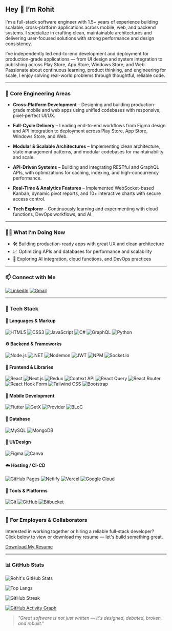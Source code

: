 ## Hey 👋 I’m Rohit 

I'm a full-stack software engineer with 1.5+ years of experience building scalable, cross-platform applications across mobile, web, and backend systems. I specialize in crafting clean, maintainable architectures and delivering user-focused solutions with strong performance and design consistency.

I’ve independently led end-to-end development and deployment for production-grade applications — from UI design and system integration to publishing across Play Store, App Store, Windows Store, and Web. Passionate about continuous learning, product thinking, and engineering for scale, I enjoy solving real-world problems through thoughtful, reliable code.

---


### 🧠 Core Engineering Areas

- **Cross-Platform Development** – Designing and building production-grade mobile and web apps using unified codebases with responsive, pixel-perfect UI/UX.

- **Full-Cycle Delivery** – Leading end-to-end workflows from Figma design and API integration to deployment across Play Store, App Store, Windows Store, and Web.

- **Modular & Scalable Architectures** – Implementing clean architecture, state management patterns, and modular codebases for maintainability and scale.

- **API-Driven Systems** – Building and integrating RESTful and GraphQL APIs, with optimizations for caching, indexing, and high-concurrency performance.

- **Real-Time & Analytics Features** – Implemented WebSocket-based Kanban, dynamic pivot reports, and 10+ interactive charts with secure access control.

- **Tech Explorer** – Continuously learning and experimenting with cloud functions, DevOps workflows, and AI.

---



### 👨‍💻 What I’m Doing Now
- 🛠️ Building production-ready apps with great UX and clean architecture  
- 📈 Optimizing APIs and databases for performance and scalability  
- 🌱 Exploring AI integration, cloud functions, and DevOps practices  

---



### 📫 Connect with Me

[![LinkedIn](https://img.shields.io/badge/LinkedIn-rohitbhagat0911-blue?style=for-the-badge&logo=linkedin)](https://linkedin.com/in/rohitbhagat0911)
[![Gmail](https://img.shields.io/badge/Gmail-rohitbhagat0911@gmail.com-red?style=for-the-badge&logo=gmail)](mailto:rohitbhagat0911@gmail.com)

---



### 🧰 Tech Stack

#### 🚀 Languages & Markup
![HTML5](https://img.shields.io/badge/HTML5-E34F26?logo=html5&logoColor=white&style=for-the-badge)
![CSS3](https://img.shields.io/badge/CSS3-1572B6?logo=css3&logoColor=white&style=for-the-badge)
![JavaScript](https://img.shields.io/badge/JavaScript-F7DF1E?logo=javascript&logoColor=black&style=for-the-badge)
![C#](https://img.shields.io/badge/C%23-239120?logo=c-sharp&logoColor=white&style=for-the-badge)
![GraphQL](https://img.shields.io/badge/GraphQL-E10098?logo=graphql&logoColor=white&style=for-the-badge)
![Python](https://img.shields.io/badge/Python-3776AB?logo=python&logoColor=white&style=for-the-badge)

#### ⚙️ Backend & Frameworks
![Node.js](https://img.shields.io/badge/Node.js-339933?logo=nodedotjs&logoColor=white&style=for-the-badge)
![.NET](https://img.shields.io/badge/.NET-512BD4?logo=dotnet&logoColor=white&style=for-the-badge)
![Nodemon](https://img.shields.io/badge/Nodemon-76D04B?logo=nodemon&logoColor=white&style=for-the-badge)
![JWT](https://img.shields.io/badge/JWT-000000?logo=jsonwebtokens&logoColor=white&style=for-the-badge)
![NPM](https://img.shields.io/badge/NPM-CB3837?logo=npm&logoColor=white&style=for-the-badge)
![Socket.io](https://img.shields.io/badge/Socket.io-010101?logo=socket.io&logoColor=white&style=for-the-badge)

#### 🧩 Frontend & Libraries
![React](https://img.shields.io/badge/React-20232A?logo=react&logoColor=61DAFB&style=for-the-badge)
![Next.js](https://img.shields.io/badge/Next.js-000000?logo=nextdotjs&logoColor=white&style=for-the-badge)
![Redux](https://img.shields.io/badge/Redux-593D88?logo=redux&logoColor=white&style=for-the-badge)
![Context API](https://img.shields.io/badge/Context_API-20232A?logo=react&logoColor=white&style=for-the-badge)
![React Query](https://img.shields.io/badge/React%20Query-FF4154?logo=reactquery&logoColor=white&style=for-the-badge)
![React Router](https://img.shields.io/badge/React%20Router-CA4245?logo=reactrouter&logoColor=white&style=for-the-badge)
![React Hook Form](https://img.shields.io/badge/React%20Hook%20Form-EC5990?logo=reacthookform&logoColor=white&style=for-the-badge)
![Tailwind CSS](https://img.shields.io/badge/TailwindCSS-06B6D4?logo=tailwindcss&logoColor=white&style=for-the-badge)
![Bootstrap](https://img.shields.io/badge/Bootstrap-7952B3?logo=bootstrap&logoColor=white&style=for-the-badge)

#### 📱 Mobile Development
![Flutter](https://img.shields.io/badge/Flutter-02569B?logo=flutter&logoColor=white&style=for-the-badge)
![GetX](https://img.shields.io/badge/GetX-4B4B4B?style=for-the-badge&logo=flutter&logoColor=white)
![Provider](https://img.shields.io/badge/Provider-3A3A3A?style=for-the-badge&logo=flutter&logoColor=white)
![BLoC](https://img.shields.io/badge/BLoC-6D6D6D?style=for-the-badge&logo=flutter&logoColor=white)

#### 🧱 Database
![MySQL](https://img.shields.io/badge/MySQL-4479A1?logo=mysql&logoColor=white&style=for-the-badge)
![MongoDB](https://img.shields.io/badge/MongoDB-47A248?logo=mongodb&logoColor=white&style=for-the-badge)

#### 🎨 UI/Design
![Figma](https://img.shields.io/badge/Figma-F24E1E?logo=figma&logoColor=white&style=for-the-badge)
![Canva](https://img.shields.io/badge/Canva-00C4CC?logo=canva&logoColor=white&style=for-the-badge)

#### ☁️ Hosting / CI-CD
![GitHub Pages](https://img.shields.io/badge/GitHub%20Pages-222222?logo=githubpages&logoColor=white&style=for-the-badge)
![Netlify](https://img.shields.io/badge/Netlify-00C7B7?logo=netlify&logoColor=white&style=for-the-badge)
![Vercel](https://img.shields.io/badge/Vercel-000000?logo=vercel&logoColor=white&style=for-the-badge)
![Google Cloud](https://img.shields.io/badge/Google%20Cloud-4285F4?logo=googlecloud&logoColor=white&style=for-the-badge)

#### 🔧 Tools & Platforms
![Git](https://img.shields.io/badge/Git-F05032?logo=git&logoColor=white&style=for-the-badge)
![GitHub](https://img.shields.io/badge/GitHub-181717?logo=github&logoColor=white&style=for-the-badge)
![Bitbucket](https://img.shields.io/badge/Bitbucket-0052CC?logo=bitbucket&logoColor=white&style=for-the-badge)

---



### 📄 For Employers & Collaborators

Interested in working together or hiring a reliable full-stack developer?  
Click below to view or download my resume — let's build something great.

[Download My Resume](https://drive.google.com/file/d/1iH9-wnia0GV6lPBe4xB_AZq_zfMmd_Tc/view?usp=sharing)


---



### 📊 GitHub Stats

<!-- GitHub Stats -->
![Rohit's GitHub Stats](https://github-readme-stats.vercel.app/api?username=rohitbhagat0911&show_icons=true&theme=tokyonight&hide_border=true)

<!-- Most Used Languages -->
![Top Langs](https://github-readme-stats.vercel.app/api/top-langs/?username=rohitbhagat0911&layout=compact&theme=tokyonight&hide_border=true)

<!-- Contribution Streak -->
![GitHub Streak](https://streak-stats.demolab.com?user=rohitbhagat0911&theme=tokyonight&hide_border=true)

<!-- Contribution Graph -->
[![GitHub Activity Graph](https://github-readme-activity-graph.vercel.app/graph?username=rohitbhagat0911&theme=tokyo-night&hide_border=true)](https://github.com/rohitbhagat0911)


> _"Great software is not just written — it's designed, debated, broken, and rebuilt."_
